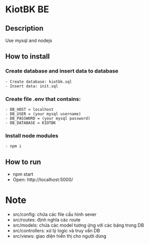 # KiotBK BE

## Description
  Use mysql and nodejs
## How to install
  ### Create database and insert data to database
    - Create database: kiotbk.sql
    - Insert data: init.sql
  ### Create file .env that contains:
    - DB_HOST = localhost
    - DB_USER = (your mysql username)
    - DB_PASSWORD = (your mysql password)
    - DB_DATABASE = KIOTBK
  ### Install node modules
    - npm i
## How to run
  - npm start
  - Open: http://localhost:5000/

# Note
 - src/config: chứa các file cấu hình sever
 - src/routes: định nghĩa các route
 - src/models: chứa các model tương ứng với các bảng trong DB
 - src/controllers: xử lý logic và truy vấn DB
 - src/views: giao diện hiển thị cho người dùng